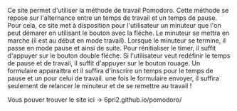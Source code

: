 Ce site permet d'utiliser la méthode de travail Pomodoro. Cette méthode se repose sur l'alternance entre un temps de travail et un temps de pause.
Pour cela, ce site met à disposition pour l'utilisateur un minuteur que l'on peut démarer en utilisant le bouton avec la fléche. Le minuteur se mettra
en marche (il est au début en mode travail). Lorsque le minuteur se termine, il passe en mode pause et ainsi de suite. Pour rénitialiser le timer,
il suffit d'appuyer sur le bouton double fléche. Si l'utilisateur veut redéfinir le temps de pause et de travail, il suffit d'appuyer sur le bouton
rouage. Un formulaire apparaittra et il suffira d'inscrire un temps pour le temps de pause et un pour celui de travail. une fois le formulaire envoyer,
il suffira seulement de relancer le minuteur et de se remettre au travail !

Vous pouver trouver le site ici -> 6pri2.github.io/pomodoro/
